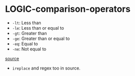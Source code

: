 #  LOGIC-comparison-operators

- `-lt`: Less than
- `-le`: Less than or equal to
- `-gt`: Greater than
- `-ge`: Greater than or equal to
- `-eq`: Equal to
- `-ne`: Not equal to

[source](https://learn.microsoft.com/en-us/powershell/module/microsoft.powershell.core/about/about_comparison_operators?view=powershell-7.4)
-  `ireplace` and regex too in source.

